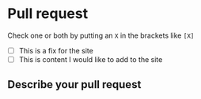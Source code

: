 # Pull request

Check one or both by putting an `X` in the brackets like `[X]`

* [ ] This is a fix for the site
* [ ] This is content I would like to add to the site

## Describe your pull request
